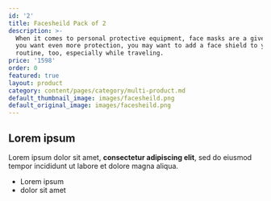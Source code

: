 ```yaml
---
id: '2'
title: Facesheild Pack of 2
description: >-
  When it comes to personal protective equipment, face masks are a given—but if
  you want even more protection, you may want to add a face shield to your
  routine, too, especially while traveling.
price: '1598'
order: 0
featured: true
layout: product
category: content/pages/category/multi-product.md
default_thumbnail_image: images/facesheild.png
default_original_image: images/facesheild.png
---
```

## Lorem ipsum

Lorem ipsum dolor sit amet, **consectetur adipiscing elit**, sed do eiusmod tempor incididunt ut labore et dolore magna aliqua.

- Lorem ipsum
- dolor sit amet